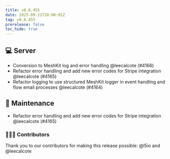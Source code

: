 ```yaml
---
title: v0.8.455
date: 2025-09-21T20:00:01Z
tag: v0.8.455
prerelease: false
toc_hide: true
---
```


## 💻 Server

- Conversion to MeshKit log and error handling @leecalcote (#4166)
- Refactor error handling and add new error codes for Stripe integration @leecalcote (#4165)
- Refactor logging to use structured MeshKit logger in event handling and flow email processes @leecalcote (#4164)

## 🧰 Maintenance

- Refactor error handling and add new error codes for Stripe integration @leecalcote (#4165)

### 👨🏽‍💻 Contributors

Thank you to our contributors for making this release possible:
@l5io and @leecalcote

